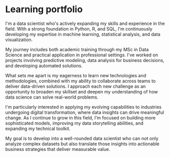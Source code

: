 # Learning portfolio
I'm a data scientist who's actively expanding my skills and experience in the field. With a strong foundation in Python, R, and SQL, I'm continuously developing my expertise in machine learning, statistical analysis, and data visualization.

My journey includes both academic training through my MSc in Data Science and practical application in professional settings. I've worked on projects involving predictive modeling, data analysis for business decisions, and developing automated solutions.

What sets me apart is my eagerness to learn new technologies and methodologies, combined with my ability to collaborate across teams to deliver data-driven solutions. I approach each new challenge as an opportunity to broaden my skillset and deepen my understanding of how data science can solve real-world problems.

I'm particularly interested in applying my evolving capabilities to industries undergoing digital transformation, where data insights can drive meaningful change. As I continue to grow in this field, I'm focused on building more sophisticated models, improving my data storytelling abilities, and expanding my technical toolkit.

My goal is to develop into a well-rounded data scientist who can not only analyze complex datasets but also translate those insights into actionable business strategies that deliver measurable value.




